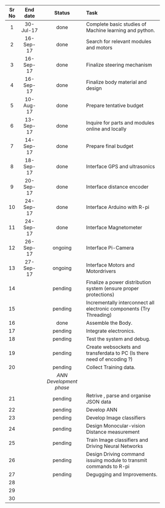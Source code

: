 | Sr   No     | End   date  | Status           | Task                                                                     | 
|:-----------:|:-----------:|:----------------:|:-------------------------------------------------------------------------|
| 1           | 30-Jul-17   |  done            | Complete   basic studies of Machine learning and python.                 |   
| 2           | 16-Sep-17   |  done            | Search   for relevant modules and motors                                 |   
| 3           | 16-Sep-17   |  done            | Finalize   steering mechanism                                            |   
| 4           | 16-Sep-17   |  done            | Finalize   body material and design                                      |   
| 5           | 10-Aug-17   |  done            | Prepare   tentative budget                                               |  
| 6           | 13-Sep-17   |  done            | Inquire   for parts and modules online and locally                       |   
| 7           | 14-Sep-17   |  done            | Prepare   final budget                                                   |   
| 8           | 18-Sep-17   |  done            | Interface   GPS and ultrasonics                                          |   
| 9           | 20-Sep-17   |  done            | Interface   distance encoder                                             |   
| 10          | 24-Sep-17   |  done            | Interface   Arduino with R-pi                                            |   
| 11          | 24-Sep-17   |  done            | Interface   Magnetometer                                                 |   
| 12          | 26-Sep-17   | ongoing          | Interface   Pi-Camera                                                    |   
| 13          | 27-Sep-17   | ongoing          | Interface   Motors and Motordrivers                                      |   
| 14          |             | pending          | Finalize   a power distribution system (ensure proper protections)       |   
| 15          |             | pending          | Incrementally   interconnect all electronic components (Try Threading)   |   
| 16          |             | done             | Assemble   the Body.                                                     |   
| 17          |             | pending          | Integrate   electronics.                                                 |   
| 18          |             | pending          | Test   the system and debug.                                             |   
| 19          |             | pending          | Create   websockets and transferdata to PC (Is there need of encoding ?) |   
| 20          |             | pending          | Collect   Training data.                                                 |   
|             |             |       *ANN Development phase* |                                                             |   
| 21          |             | pending          | Retrive   , parse and organise JSON data                                 |   
| 22          |             | pending          | Develop   ANN                                                            |   
| 23          |             | pending          | Develop   Image classifiers                                              |   
| 24          |             | pending          | Design   Monocular-vision Distance measurement                           |   
| 25          |             | pending          | Train   Image classifiers and Driving Neural Networks                    |   
| 26          |             | pending          | Design   Driving command issuing module to transmit commands to R-pi     |   
| 27          |             | pending          | Degugging   and Improvements.                                            |   
| 28          |             |                  |                                                                          |  
| 29          |             |                  |                                                                          |
| 30          |             |                  |                                                                          |   

